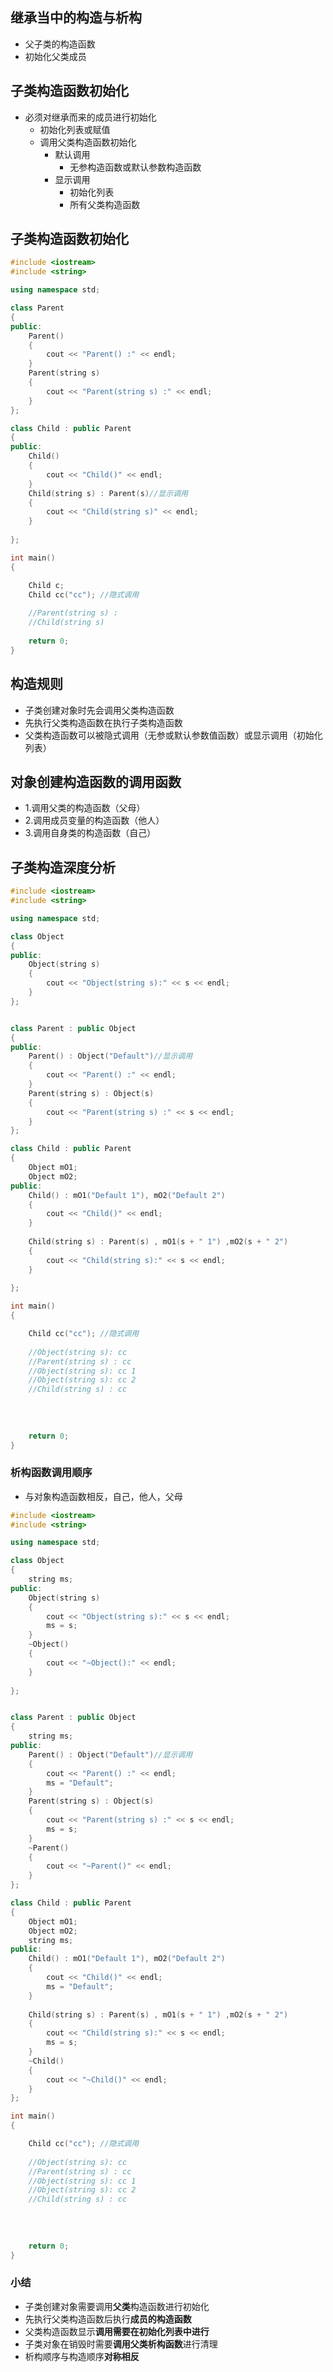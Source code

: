 ## 继承当中的构造与析构
- 父子类的构造函数
- 初始化父类成员

## 子类构造函数初始化
- 必须对继承而来的成员进行初始化
	-  初始化列表或赋值
	- 调用父类构造函数初始化
		- 默认调用
			- 无参构造函数或默认参数构造函数
		- 显示调用
			-  初始化列表
			- 所有父类构造函数

## 子类构造函数初始化
```cpp
#include <iostream>
#include <string>

using namespace std;

class Parent
{
public:
	Parent()
	{
		cout << "Parent() :" << endl;
	}
	Parent(string s)
	{
		cout << "Parent(string s) :" << endl;
	}
};

class Child : public Parent
{
public:
	Child()
	{
		cout << "Child()" << endl;
	}
	Child(string s) : Parent(s)//显示调用
	{
		cout << "Child(string s)" << endl;
	}
	
};

int main()
{       

	Child c;  
	Child cc("cc"); //隐式调用
	
	//Parent(string s) :
	//Child(string s)
    
    return 0;
}

```
## 构造规则
- 子类创建对象时先会调用父类构造函数
- 先执行父类构造函数在执行子类构造函数
- 父类构造函数可以被隐式调用（无参或默认参数值函数）或显示调用（初始化列表）

## 对象创建构造函数的调用函数
- 1.调用父类的构造函数（父母）
- 2.调用成员变量的构造函数（他人）
- 3.调用自身类的构造函数（自己）

## 子类构造深度分析

```cpp
#include <iostream>
#include <string>

using namespace std;

class Object
{
public:
	Object(string s)
	{
		cout << "Object(string s):" << s << endl;
	}
};


class Parent : public Object
{
public:
	Parent() : Object("Default")//显示调用
	{
		cout << "Parent() :" << endl;
	}
	Parent(string s) : Object(s)
	{
		cout << "Parent(string s) :" << s << endl;
	}
};

class Child : public Parent
{
	Object mO1;
	Object mO2;
public:
	Child() : mO1("Default 1"), mO2("Default 2")
	{
		cout << "Child()" << endl;
	}
	
	Child(string s) : Parent(s) , mO1(s + " 1") ,mO2(s + " 2")
	{
		cout << "Child(string s):" << s << endl;
	}
	
};

int main()
{       

	Child cc("cc"); //隐式调用
	
	//Object(string s): cc
	//Parent(string s) : cc
	//Object(string s): cc 1
	//Object(string s): cc 2
	//Child(string s) : cc
	
	
	
    
    return 0;
}

```

### 析构函数调用顺序
- 与对象构造函数相反，自己，他人，父母

```cpp
#include <iostream>
#include <string>

using namespace std;

class Object
{
	string ms;
public:
	Object(string s)
	{
		cout << "Object(string s):" << s << endl;
		ms = s;
	}
	~Object()
	{
		cout << "~Object():" << endl;
	}
	
};


class Parent : public Object
{
	string ms;
public:
	Parent() : Object("Default")//显示调用
	{
		cout << "Parent() :" << endl;
		ms = "Default";
	}
	Parent(string s) : Object(s)
	{
		cout << "Parent(string s) :" << s << endl;
		ms = s;
	}
	~Parent()
	{
		cout << "~Parent()" << endl;
	}
};

class Child : public Parent
{
	Object mO1;
	Object mO2;
	string ms;
public:
	Child() : mO1("Default 1"), mO2("Default 2")
	{
		cout << "Child()" << endl;
		ms = "Default";
	}
	
	Child(string s) : Parent(s) , mO1(s + " 1") ,mO2(s + " 2")
	{
		cout << "Child(string s):" << s << endl;
		ms = s;
	}
	~Child()
	{
		cout << "~Child()" << endl;
	}
};

int main()
{       

	Child cc("cc"); //隐式调用
	
	//Object(string s): cc
	//Parent(string s) : cc
	//Object(string s): cc 1
	//Object(string s): cc 2
	//Child(string s) : cc
	
	
	
    
    return 0;
}

```

### 小结
- 子类创建对象需要调用**父类**构造函数进行初始化
- 先执行父类构造函数后执行**成员的构造函数**
- 父类构造函数显示**调用需要在初始化列表中进行**
- 子类对象在销毁时需要**调用父类析构函数**进行清理
- 析构顺序与构造顺序**对称相反**